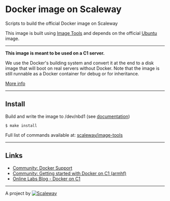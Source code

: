 Docker image on Scaleway
========================

Scripts to build the official Docker image on Scaleway

This image is built using [Image Tools](https://github.com/scaleway/image-tools) and depends on the official [Ubuntu](https://github.com/scaleway/image-ubuntu) image.

---

**This image is meant to be used on a C1 server.**

We use the Docker's building system and convert it at the end to a disk image that will boot on real servers without Docker. Note that the image is still runnable as a Docker container for debug or for inheritance.

[More info](https://github.com/scaleway/image-tools#docker-based-builder)

---

Install
-------

Build and write the image to /dev/nbd1 (see [documentation](https://www.scaleway.com/docs/create_an_image_with_docker))

    $ make install

Full list of commands available at: [scaleway/image-tools](https://github.com/scaleway/image-tools/tree/master/scripts#commands)

---

Links
-----

- [Community: Docker Support](https://community.cloud.online.net/t/official-docker-support/374?u=manfred)
- [Community: Getting started with Docker on C1 (armhf)](https://community.cloud.online.net/t/getting-started-docker-on-c1-armhf/383?u=manfred)
- [Online Labs Blog - Docker on C1](https://blog.cloud.online.net/2014/10/27/docker-on-c1/)

---

A project by [![Scaleway](https://avatars1.githubusercontent.com/u/5185491?v=3&s=42)](https://www.scaleway.com/)
